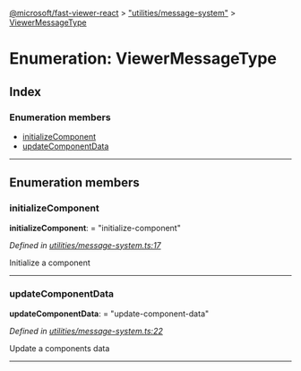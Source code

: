 [@microsoft/fast-viewer-react](../README.md) > ["utilities/message-system"](../modules/_utilities_message_system_.md) > [ViewerMessageType](../enums/_utilities_message_system_.viewermessagetype.md)

# Enumeration: ViewerMessageType

## Index

### Enumeration members

* [initializeComponent](_utilities_message_system_.viewermessagetype.md#initializecomponent)
* [updateComponentData](_utilities_message_system_.viewermessagetype.md#updatecomponentdata)

---

## Enumeration members

<a id="initializecomponent"></a>

###  initializeComponent

**initializeComponent**:  = "initialize-component"

*Defined in [utilities/message-system.ts:17](https://github.com/Microsoft/fast-dna/blob/164dd3ca/packages/fast-viewer-react/src/utilities/message-system.ts#L17)*

Initialize a component

___
<a id="updatecomponentdata"></a>

###  updateComponentData

**updateComponentData**:  = "update-component-data"

*Defined in [utilities/message-system.ts:22](https://github.com/Microsoft/fast-dna/blob/164dd3ca/packages/fast-viewer-react/src/utilities/message-system.ts#L22)*

Update a components data

___

